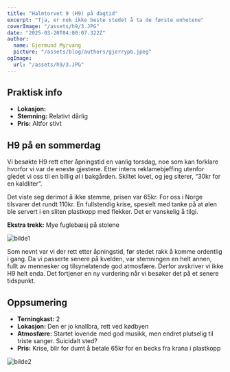 ```yaml
---
title: "Halmtorvet 9 (H9) på dagtid"
excerpt: "Tja, er nok ikke beste stedet å ta de første enhetene"
coverImage: "/assets/h9/3.JPG"
date: "2025-03-20T04:00:07.322Z"
author:
  name: Gjermund Myrvang
  picture: "/assets/blog/authors/gjerrypb.jpeg"
ogImage:
  url: "/assets/h9/3.JPG"
---
```


## Praktisk info
- **Lokasjon:** []()
- **Stemning:** Relativt dårlig
- **Pris:** Altfor stivt

## H9 på en sommerdag
Vi besøkte H9 rett etter åpningstid en vanlig torsdag, noe som kan forklare hvorfor vi var de eneste gjestene. Etter intens reklamebjeffing utenfor gledet vi oss til en billig øl i bakgården. Skiltet lovet, og jeg siterer, “30kr for en kaldliter”.

Det viste seg derimot å ikke stemme, prisen var 65kr. For oss i Norge tilsvarer det rundt 110kr. En fullstendig krise, spesielt med tanke på at ølen ble servert i en sliten plastkopp med flekker. Det er vanskelig å tilgi. 

**Ekstra trekk:** Mye fuglebæsj på stolene

![bilde1](/assets/h9/1.JPG)

Som nevnt var vi der rett etter åpningstid, før stedet rakk å komme ordentlig i gang. Da vi passerte senere på kvelden, var stemningen en helt annen, fullt av mennesker og tilsynelatende god atmosfære. Derfor avskriver vi ikke H9 helt enda. Det fortjener en ny vurdering når vi besøker det på et senere tidspunkt.

## Oppsumering
- **Terningkast:** 2
- **Lokasjon:** Den er jo knallbra, rett ved kødbyen
- **Atmosfære:** Startet lovende med god musikk, men endret plutselig til triste sanger. Suicidalt sted?
- **Pris:** Krise, blir for dumt å betale 65kr for en becks fra krana i plastkopp

![bilde2](/assets/h9/2.JPG)

